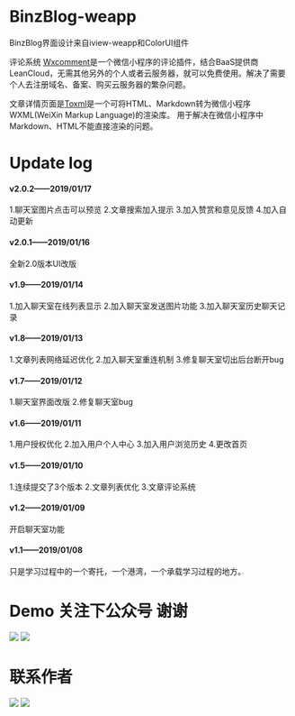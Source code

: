 # BinzBlog-weapp
BinzBlog界面设计来自iview-weapp和ColorUI组件

评论系统 [Wxcomment](https://github.com/yicm/WxComment "Wxcomment")是一个微信小程序的评论插件，结合BaaS提供商LeanCloud，无需其他另外的个人或者云服务器，就可以免费使用。解决了需要个人去注册域名、备案、购买云服务器的繁杂问题。

文章详情页面是[Toxml](https://github.com/sbfkcel/towxml "Toxml")是一个可将HTML、Markdown转为微信小程序WXML(WeiXin Markup Language)的渲染库。
用于解决在微信小程序中Markdown、HTML不能直接渲染的问题。

# Update log
#### v2.0.2——2019/01/17
1.聊天室图片点击可以预览
2.文章搜索加入提示
3.加入赞赏和意见反馈
4.加入自动更新
#### v2.0.1——2019/01/16
全新2.0版本UI改版
#### v1.9——2019/01/14
1.加入聊天室在线列表显示
2.加入聊天室发送图片功能
3.加入聊天室历史聊天记录
#### v1.8——2019/01/13
1.文章列表网络延迟优化
2.加入聊天室重连机制
3.修复聊天室切出后台断开bug
#### v1.7——2019/01/12
1.聊天室界面改版
2.修复聊天室bug
#### v1.6——2019/01/11
1.用户授权优化
2.加入用户个人中心
3.加入用户浏览历史
4.更改首页
#### v1.5——2019/01/10
1.连续提交了3个版本
2.文章列表优化
3.文章评论系统
#### v1.2——2019/01/09
开启聊天室功能
#### v1.1——2019/01/08
只是学习过程中的一个寄托，一个港湾，一个承载学习过程的地方。

# Demo 关注下公众号 谢谢
![](http://blog.gaobinzhan.com/uploads/article/20190118/08907b810a2a12845410867e54c56813.jpg)
![](http://blog.gaobinzhan.com/uploads/article/20190118/07a4a9133a10634e787ad72e98103107.jpg)
# 联系作者
![](http://blog.gaobinzhan.com/uploads/article/20190118/7911b2d5134ded9578df8f0c8989481f.jpg)
![](http://blog.gaobinzhan.com/uploads/article/20190118/7991dc8b3ea4b9fd4d0defff6eeebc07.jpg)
